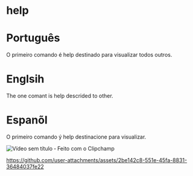 

# help 

# Português 

O primeiro comando é help destinado para visualizar todos outros.

# Englsih

The one comant is help descrided to other.

# Espanõl

O primeiro comando ý help destinacione para  visualizar.



![Vídeo sem título ‐ Feito com o Clipchamp](https://github.com/user-attachments/assets/7bfcfd1a-48d4-4ed2-b55d-aa90ecfc27cf)






https://github.com/user-attachments/assets/2be142c8-551e-45fa-8831-36484037fe22

